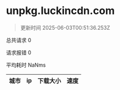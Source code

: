 
  # unpkg.luckincdn.com

  > 更新时间 2025-06-03T00:51:36.253Z
  
  总共请求 0

  请求报错 0

  平均耗时 NaNms

|城市|ip|下载大小|速度|
|-----|----------|---|---|

  